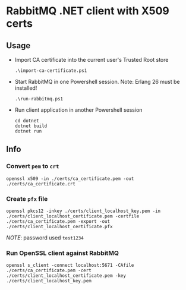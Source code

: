 # RabbitMQ .NET client with X509 certs

## Usage

* Import CA certificate into the current user's Trusted Root store
    ```
    .\import-ca-certificate.ps1
    ```
* Start RabbitMQ in one Powershell session. Note: Erlang 26 must be installed!
    ```
    .\run-rabbitmq.ps1
    ```
* Run client application in another Powershell session
    ```
    cd dotnet
    dotnet build
    dotnet run
    ```

## Info

### Convert `pem` to `crt`

```
openssl x509 -in ./certs/ca_certificate.pem -out ./certs/ca_certificate.crt
```

### Create `pfx` file

```
openssl pkcs12 -inkey ./certs/client_localhost_key.pem -in ./certs/client_localhost_certificate.pem -certfile ./certs/ca_certificate.pem -export -out ./certs/client_localhost_certificate.pfx
```

*NOTE*: password used `test1234`

### Run OpenSSL client against RabbitMQ

```
openssl s_client -connect localhost:5671 -CAfile ./certs/ca_certificate.pem -cert ./certs/client_localhost_certificate.pem -key ./certs/client_localhost_key.pem
```
